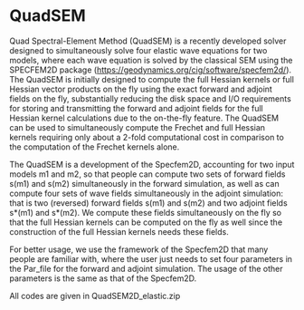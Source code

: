 # QuadSEM

Quad Spectral-Element Method (QuadSEM) is a recently developed solver designed to simultaneously solve four elastic wave equations for two models, where each wave equation is solved by the classical SEM using the SPECFEM2D package (https://geodynamics.org/cig/software/specfem2d/). The QuadSEM is initially designed to compute the full Hessian kernels or full Hessian vector products on the fly using the exact forward and adjoint fields on the fly, substantially reducing the disk space and I/O requirements for storing and transmitting the forward and adjoint fields for the full Hessian kernel calculations due to the on-the-fly feature. The QuadSEM can be used to simultaneously compute the Frechet and full Hessian kernels requiring only about a 2-fold computational cost in comparison to the computation of the Frechet kernels alone.

The QuadSEM is a development of the Specfem2D, accounting for two input models m1 and m2, so that people can compute two sets of forward fields s(m1) and s(m2) simultaneously in the forward simulation, as well as can compute four sets of wave fields simultaneously in the adjoint simulation: that is two (reversed) forward fields s(m1) and s(m2) and two adjoint fields s*(m1) and s*(m2). We compute these fields simultaneously on the fly so that the full Hessian kernels can be computed on the fly as well since the construction of the full Hessian kernels needs these fields. 

For better usage, we use the framework of the Specfem2D that many people are familiar with, where the user just needs to set four parameters in the Par_file for the forward and adjoint simulation. The usage of the other parameters is the same as that of the Specfem2D.  

All codes are given in QuadSEM2D_elastic.zip
